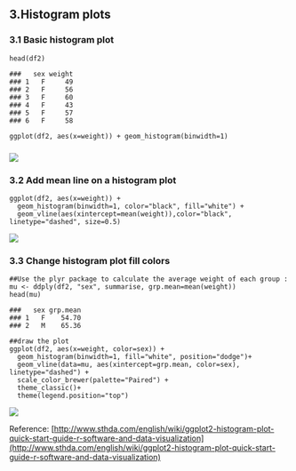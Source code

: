 ## 3.Histogram plots

### 3.1 Basic histogram plot

```
head(df2)
```

```
###   sex weight
### 1   F     49
### 2   F     56
### 3   F     60
### 4   F     43
### 5   F     57
### 6   F     58
```

```
ggplot(df2, aes(x=weight)) + geom_histogram(binwidth=1)
```

### ![](/assets/3.1.Basic_histogramplot.png)

### 3.2 Add mean line on a histogram plot

```
ggplot(df2, aes(x=weight)) + 
  geom_histogram(binwidth=1, color="black", fill="white") +
  geom_vline(aes(xintercept=mean(weight)),color="black", linetype="dashed", size=0.5)
```

![](/assets/3.2.Add_meanline_histogramplot.png)

### 3.3 Change histogram plot fill colors

```
##Use the plyr package to calculate the average weight of each group :
mu <- ddply(df2, "sex", summarise, grp.mean=mean(weight))
head(mu)
```

```
###   sex grp.mean
### 1   F    54.70
### 2   M    65.36
```

```
##draw the plot
ggplot(df2, aes(x=weight, color=sex)) +
  geom_histogram(binwidth=1, fill="white", position="dodge")+
  geom_vline(data=mu, aes(xintercept=grp.mean, color=sex), linetype="dashed") +
  scale_color_brewer(palette="Paired") + 
  theme_classic()+
  theme(legend.position="top")
```

![](/assets/3.3.Customized_histogramplot.png)



Reference: [http://www.sthda.com/english/wiki/ggplot2-histogram-plot-quick-start-guide-r-software-and-data-visualization](http://www.sthda.com/english/wiki/ggplot2-histogram-plot-quick-start-guide-r-software-and-data-visualization)

